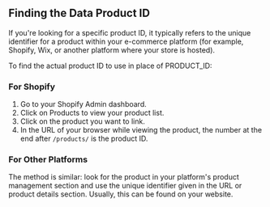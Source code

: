 ## Finding the Data Product ID

If you're looking for a specific product ID, it typically refers to the unique identifier for a product within your e-commerce platform (for example, Shopify, Wix, or another platform where your store is hosted).

To find the actual product ID to use in place of PRODUCT_ID:

### For Shopify

1. Go to your Shopify Admin dashboard.
2. Click on Products to view your product list.
3. Click on the product you want to link.
4. In the URL of your browser while viewing the product, the number at the end after `/products/` is the product ID.

### For Other Platforms

The method is similar: look for the product in your platform's product management section and use the unique identifier given in the URL or product details section. Usually, this can be found on your website.